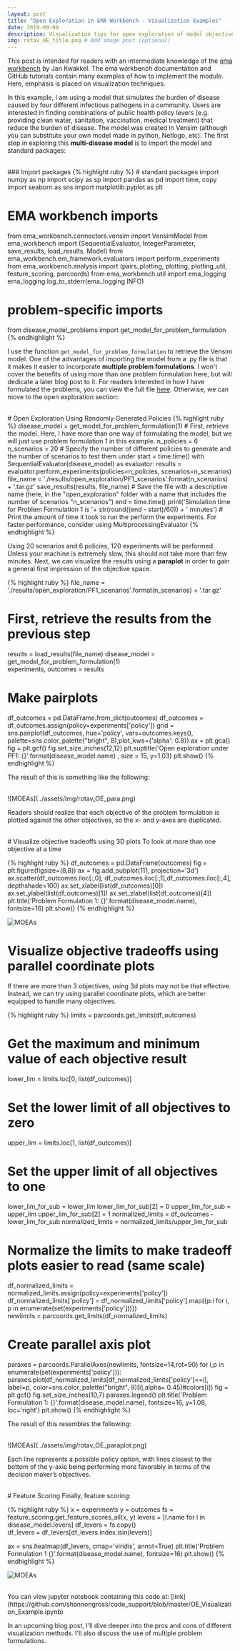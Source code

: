 ```yaml
---
layout: post
title: "Open Exploration in EMA Workbench - Visualization Examples"
date: 2019-09-09
description: Visualization tips for open exploration of model objectives using EMA workbench # Add post description (optional)
img: rotav_OE_title.png # Add image post (optional)
---
```

This post is intended for readers with an intermediate knowledge of the [ema workbench](https://github.com/quaquel/EMAworkbench) by Jan Kwakkel. The ema workbench documentation and GitHub tutorials contain many examples of how to implement the module. Here, emphasis is placed on visualization techniques.

In this example, I am using a model that simulates the burden of disease caused by four different infectious pathogens in a community. Users are interested in finding combinations of public health policy levers (e.g. providing clean water, sanitation, vaccination, medical treatment) that reduce the burden of disease. The model was created in Vensim (although you can substitute your own model made in python, Netlogo, etc). The first step in exploring this **multi-disease model** is to import the model and standard packages:

<br>
### Import packages
{% highlight ruby %}
# standard packages
import numpy as np
import scipy as sp
import pandas as pd
import time, copy
import seaborn as sns
import matplotlib.pyplot as plt

# EMA workbench imports
from ema_workbench.connectors.vensim import VensimModel
from ema_workbench import (SequentialEvaluator, IntegerParameter,
  save_results, load_results, Model)
from ema_workbench.em_framework.evaluators import perform_experiments
from ema_workbench.analysis import (pairs_plotting, plotting, plotting_util, feature_scoring, parcoords)
from ema_workbench.util import ema_logging
ema_logging.log_to_stderr(ema_logging.INFO)

# problem-specific imports
from disease_model_problems import get_model_for_problem_formulation
{% endhighlight %}

I use the function `get_model_for_problem_formulation` to retrieve the Vensim model. One of the advantages of importing the model from a .py file is that it makes it easier to incorporate **multiple problem formulations**. I won't cover the benefits of using more than one problem formulation here, but will dedicate a later blog post to it. For readers interested in how I have formulated the problems, you can view the full file [here](https://github.com/shannongross/code_support/blob/master/disease_model_problems.py). Otherwise, we can move to the open exploration section:

<br>
# Open Exploration Using Randomly Generated Policies
{% highlight ruby %}
disease_model = get_model_for_problem_formulation(1)
# First, retrieve the model. Here, I have more than one way of formulating the model, but we will just use problem formulation 1 in this example.
n_policies = 6
n_scenarios = 20
# Specify the number of different policies to generate and the number of scenarios to test them under
start = time.time()
with SequentialEvaluator(disease_model) as evaluator:
  results = evaluator.perform_experiments(policies=n_policies, scenarios=n_scenarios)
  file_name = './results/open_exploration/PF1_scenarios'.format(n_scenarios) + '.tar.gz'
  save_results(results, file_name)
# Save the file with a descriptive name (here, in the "open_exploration" folder with a name that includes the number of scenarios "n_scenarios")
end = time.time()
print('Simulation time for Problem Formulation 1 is '+ str(round((end - start)/60)) + ' minutes')
# Print the amount of time it took to run the perform the experiments. For faster performance, consider using MultiprocessingEvaluator
{% endhighlight %}

Using 20 scenarios and 6 policies, 120 experiments will be performed. Unless your machine is extremely slow, this should not take more than few minutes. Next, we can visualize the results using a **paraplot** in order to gain a general first impression of the objective space.

{% highlight ruby %}
file_name = './results/open_exploration/PF1_scenarios'.format(n_scenarios) + '.tar.gz'
# First, retrieve the results from the previous step
results = load_results(file_name)
disease_model = get_model_for_problem_formulation(1)    
experiments, outcomes = results

# Make pairplots
df_outcomes = pd.DataFrame.from_dict(outcomes)
df_outcomes = df_outcomes.assign(policy=experiments['policy'])
grid = sns.pairplot(df_outcomes, hue='policy', vars=outcomes.keys(),
                        palette=sns.color_palette("bright", 8),plot_kws={'alpha': 0.8})
ax = plt.gca()
fig = plt.gcf()
fig.set_size_inches(12,12)
plt.suptitle('Open exploration under PF1: {}'.format(disease_model.name) , size = 15, y=1.03)
plt.show()
{% endhighlight %}

The result of this is something like the following:

<br>
![MOEAs](../assets/img/rotav_OE_para.png)

Readers should realize that each objective of the problem formulation is plotted against the other objectives, so the x- and y-axes are duplicated.

<br>
# Visualize objective tradeoffs using 3D plots
To look at more than one objective at a time

{% highlight ruby %}
df_outcomes = pd.DataFrame(outcomes)
fig = plt.figure(figsize=(8,8))
ax = fig.add_subplot(111, projection='3d')
ax.scatter(df_outcomes.iloc[:,0], df_outcomes.iloc[:,1],df_outcomes.iloc[:,4], depthshade=100)
ax.set_xlabel(list(df_outcomes)[0])
ax.set_ylabel(list(df_outcomes)[1])
ax.set_zlabel(list(df_outcomes)[4])
plt.title('Problem Formulation 1: {}'.format(disease_model.name), fontsize=16)
plt.show()
{% endhighlight %}

![MOEAs](../assets/img/rotav_OE_3d.png)
<br>

# Visualize objective tradeoffs using parallel coordinate plots
If there are more than 3 objectives, using 3d plots may not be that effective. Instead, we can try using parallel coordinate plots, which are better equipped to handle many objectives.

{% highlight ruby %}
limits = parcoords.get_limits(df_outcomes)
# Get the maximum and minimum value of each objective result
lower_lim = limits.loc[0, list(df_outcomes)]
# Set the lower limit of all objectives to zero
upper_lim = limits.loc[1, list(df_outcomes)]
# Set the upper limit of all objectives to one

lower_lim_for_sub = lower_lim
lower_lim_for_sub[2] = 0
upper_lim_for_sub = upper_lim
upper_lim_for_sub[2] = 1
normalized_limits = df_outcomes - lower_lim_for_sub
normalized_limits = normalized_limits/upper_lim_for_sub
# Normalize the limits to make tradeoff plots easier to read (same scale)

df_normalized_limits = normalized_limits.assign(policy=experiments['policy'])
df_normalized_limits['policy'] = df_normalized_limits['policy'].map({p:i for i, p in enumerate(set(experiments['policy']))})  
newlimits = parcoords.get_limits(df_normalized_limits)

# Create parallel axis plot
paraxes = parcoords.ParallelAxes(newlimits, fontsize=14,rot=90)
for i,p in enumerate(set(experiments['policy'])):
   paraxes.plot(df_normalized_limits[df_normalized_limits['policy']==i],
                  label=p, color=sns.color_palette("bright", 8)[i],alpha= 0.45)#colors[i])
fig = plt.gcf()
fig.set_size_inches(10,7)
paraxes.legend()
plt.title('Problem Formulation 1: {}'.format(disease_model.name), fontsize=16, y=1.08, loc='right')
plt.show()
{% endhighlight %}

The result of this resembles the following:

<br>
![MOEAs](../assets/img/rotav_OE_paraplot.png)

Each line represents a possible policy option, with lines closest to the bottom of the y-axis being performing more favorably in terms of the decision maker’s objectives.

<br>
# Feature Scoring
Finally, feature scoring:

{% highlight ruby %}
x = experiments
y = outcomes
fs = feature_scoring.get_feature_scores_all(x, y)
levers = [l.name for l in disease_model.levers]
df_levers = fs.copy()         
df_levers = df_levers[df_levers.index.isin(levers)]

ax = sns.heatmap(df_levers, cmap='viridis', annot=True)
plt.title('Problem Formulation 1 {}'.format(disease_model.name), fontsize=16)
plt.show()
{% endhighlight %}

![MOEAs](../assets/img/rotav_OE_fs.png)

<br>
You can view jupyter notebook containing this code at: [link](https://github.com/shannongross/code_support/blob/master/OE_Visualization_Example.ipynb)

In an upcoming blog post, I'll dive deeper into the pros and cons of different visualization methods. I'll also discuss the use of multiple problem formulations.
